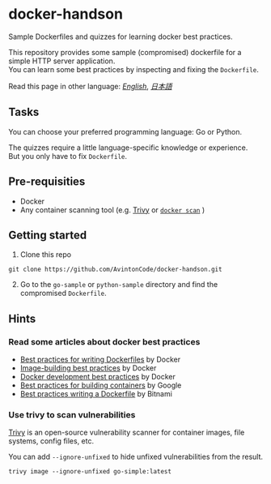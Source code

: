 # docker-handson 
Sample Dockerfiles and quizzes for learning docker best practices. 

This repository provides some sample (compromised) dockerfile for a simple HTTP server application.  
You can learn some best practices by inspecting and fixing the `Dockerfile`. 

Read this page in other language: [_English_](https://github.com/AvintonCode/docker-handson/blob/main/README.md), [_日本語_](https://github.com/AvintonCode/docker-handson/blob/main/README-ja.md)

## Tasks 

You can choose your preferred programming language: Go or Python.  

The quizzes require a little language-specific knowledge or experience.  
But you only have to fix `Dockerfile`.  

## Pre-requisities 
- Docker 
- Any container scanning tool (e.g. [Trivy](https://github.com/aquasecurity/trivy) or [`docker scan`](https://docs.docker.com/engine/scan/) )

## Getting started 
1. Clone this repo 
```
git clone https://github.com/AvintonCode/docker-handson.git
```

2. Go to the `go-sample` or `python-sample` directory and find the compromised `Dockerfile`.  

## Hints 

### Read some articles about docker best practices 
- [Best practices for writing Dockerfiles](https://docs.docker.com/develop/develop-images/dockerfile_best-practices/) by Docker
- [Image-building best practices](https://docs.docker.com/get-started/09_image_best/) by Docker
- [Docker development best practices](https://docs.docker.com/develop/dev-best-practices/) by Docker
- [Best practices for building containers](https://cloud.google.com/architecture/best-practices-for-building-containers) by Google
- [Best practices writing a Dockerfile](https://docs.bitnami.com/tutorials/best-practices-writing-a-dockerfile) by Bitnami

### Use trivy to scan vulnerabilities 
[Trivy](https://github.com/aquasecurity/trivy) is an open-source vulnerability scanner for container images, file systems, config files, etc. 

You can add `--ignore-unfixed` to hide unfixed vulnerabilities from the result.  
```
trivy image --ignore-unfixed go-simple:latest
```


